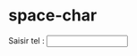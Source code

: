 # space-char

Saisir tel : <input type="text" size="15" maxlength="10" onblur="return tel(this, '.')" />

<script>
function tel(element, separator) {
	var newvalue = "";
	for (var i = 0; i < element.value.length; i++) {
		if ((i > 0) && (i % 2 == 0)) {
			newvalue += separator;
		}
		newvalue += element.value.charAt(i);
	}
	element.value = newvalue;
	return true;
}
</script>
